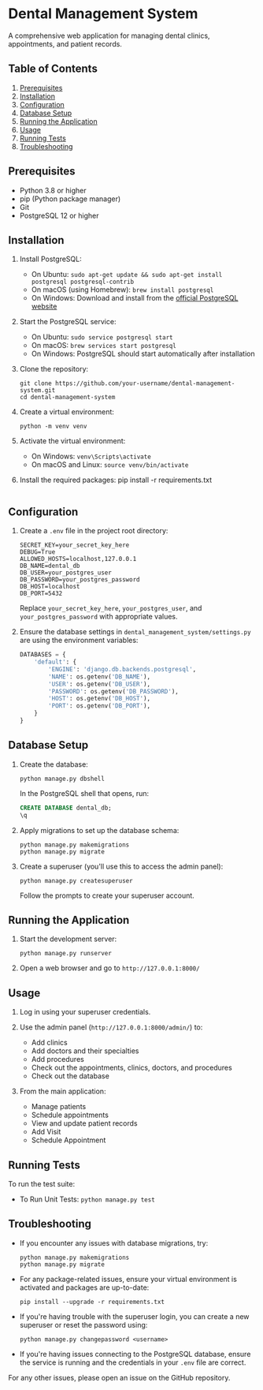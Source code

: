 # Dental Management System

A comprehensive web application for managing dental clinics, appointments, and patient records.

## Table of Contents
1. [Prerequisites](#prerequisites)
2. [Installation](#installation)
3. [Configuration](#configuration)
4. [Database Setup](#database-setup)
5. [Running the Application](#running-the-application)
6. [Usage](#usage)
7. [Running Tests](#running-tests)
8. [Troubleshooting](#troubleshooting)

## Prerequisites

- Python 3.8 or higher
- pip (Python package manager)
- Git
- PostgreSQL 12 or higher

## Installation

1. Install PostgreSQL:
   - On Ubuntu: `sudo apt-get update && sudo apt-get install postgresql postgresql-contrib`
   - On macOS (using Homebrew): `brew install postgresql`
   - On Windows: Download and install from the [official PostgreSQL website](https://www.postgresql.org/download/windows/)

2. Start the PostgreSQL service:
   - On Ubuntu: `sudo service postgresql start`
   - On macOS: `brew services start postgresql`
   - On Windows: PostgreSQL should start automatically after installation

3. Clone the repository:
   ```
   git clone https://github.com/your-username/dental-management-system.git
   cd dental-management-system
   ```

4. Create a virtual environment:
   ```
   python -m venv venv
   ```

5. Activate the virtual environment:
   - On Windows: `venv\Scripts\activate`
   - On macOS and Linux: `source venv/bin/activate`

6. Install the required packages:
   pip install -r requirements.txt
   ```

## Configuration

1. Create a `.env` file in the project root directory:
   ```
   SECRET_KEY=your_secret_key_here
   DEBUG=True
   ALLOWED_HOSTS=localhost,127.0.0.1
   DB_NAME=dental_db
   DB_USER=your_postgres_user
   DB_PASSWORD=your_postgres_password
   DB_HOST=localhost
   DB_PORT=5432
   ```

   Replace `your_secret_key_here`, `your_postgres_user`, and `your_postgres_password` with appropriate values.

2. Ensure the database settings in `dental_management_system/settings.py` are using the environment variables:
   ```python
   DATABASES = {
       'default': {
           'ENGINE': 'django.db.backends.postgresql',
           'NAME': os.getenv('DB_NAME'),
           'USER': os.getenv('DB_USER'),
           'PASSWORD': os.getenv('DB_PASSWORD'),
           'HOST': os.getenv('DB_HOST'),
           'PORT': os.getenv('DB_PORT'),
       }
   }
   ```

## Database Setup

1. Create the database:
   ```
   python manage.py dbshell
   ```
   In the PostgreSQL shell that opens, run:
   ```sql
   CREATE DATABASE dental_db;
   \q
   ```

2. Apply migrations to set up the database schema:
   ```
   python manage.py makemigrations
   python manage.py migrate
   ```

3. Create a superuser (you'll use this to access the admin panel):
   ```
   python manage.py createsuperuser
   ```
   Follow the prompts to create your superuser account.

## Running the Application

1. Start the development server:
   ```
   python manage.py runserver
   ```

2. Open a web browser and go to `http://127.0.0.1:8000/`

## Usage

1. Log in using your superuser credentials.

2. Use the admin panel (`http://127.0.0.1:8000/admin/`) to:
   - Add clinics
   - Add doctors and their specialties
   - Add procedures
   - Check out the appointments, clinics, doctors, and procedures
   - Check out the database

3. From the main application:
   - Manage patients
   - Schedule appointments
   - View and update patient records
   - Add Visit
   - Schedule Appointment

## Running Tests

To run the test suite:
- To Run Unit Tests: `python manage.py test`


## Troubleshooting

- If you encounter any issues with database migrations, try:
  ```
  python manage.py makemigrations
  python manage.py migrate
  ```

- For any package-related issues, ensure your virtual environment is activated and packages are up-to-date:
  ```
  pip install --upgrade -r requirements.txt
  ```

- If you're having trouble with the superuser login, you can create a new superuser or reset the password using:
  ```
  python manage.py changepassword <username>
  ```

- If you're having issues connecting to the PostgreSQL database, ensure the service is running and the credentials in your `.env` file are correct.

For any other issues, please open an issue on the GitHub repository.